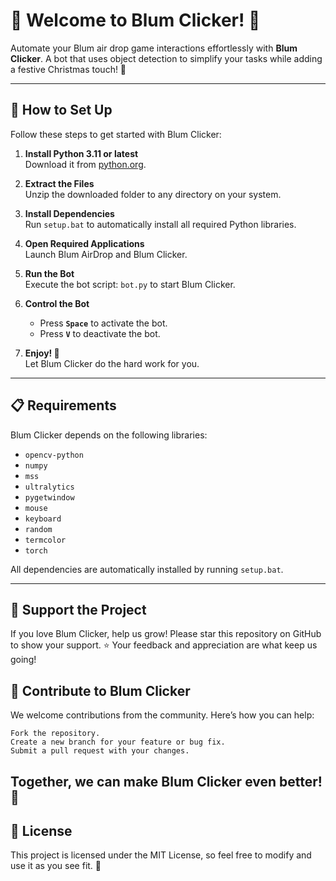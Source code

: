 # 🎄 Welcome to Blum Clicker! 🎄

Automate your Blum air drop game interactions effortlessly with **Blum Clicker**. A bot that uses object detection to simplify your tasks while adding a festive Christmas touch! 🎅

---

## 🔧 How to Set Up

Follow these steps to get started with Blum Clicker:

1. **Install Python 3.11 or latest**  
   Download it from [python.org](https://www.python.org/).

2. **Extract the Files**  
   Unzip the downloaded folder to any directory on your system.

3. **Install Dependencies**  
   Run `setup.bat` to automatically install all required Python libraries.

4. **Open Required Applications**  
   Launch Blum AirDrop and Blum Clicker.

5. **Run the Bot**  
   Execute the bot script: `bot.py` to start Blum Clicker.

6. **Control the Bot**  
   - Press **`Space`** to activate the bot.
   - Press **`V`** to deactivate the bot.

7. **Enjoy! 🎉**  
   Let Blum Clicker do the hard work for you.

---

## 📋 Requirements

Blum Clicker depends on the following libraries:

- `opencv-python` 
- `numpy` 
- `mss` 
- `ultralytics` 
- `pygetwindow` 
- `mouse` 
- `keyboard` 
- `random`  
- `termcolor`  
- `torch`  

All dependencies are automatically installed by running `setup.bat`.

---
## 🌟 Support the Project

If you love Blum Clicker, help us grow!
Please star this repository on GitHub to show your support. ⭐
Your feedback and appreciation are what keep us going!

## 🤝 Contribute to Blum Clicker

We welcome contributions from the community. Here’s how you can help:

    Fork the repository.
    Create a new branch for your feature or bug fix.
    Submit a pull request with your changes.

## Together, we can make Blum Clicker even better! 💪

## 📄 License

This project is licensed under the MIT License, so feel free to modify and use it as you see fit. 🎉

